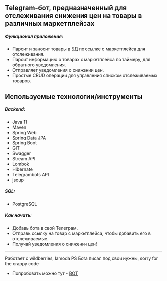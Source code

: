 ## Telegram-бот, предназначенный для отслеживания снижения цен на товары в различных маркетплейсах


##### Функционал приложения:
- Парсит и заносит товары в БД по ссылке с маркетплейса для отслеживания.
- Парсит информацию о товарах с маркетплейса по таймеру, для обратного уведомления.
- Отправляет уведомления о снижении цен.
- Простые CRUD операции для управления списком отслеживаемых товаров.

## Используемые технологии/инструменты
##### Backend:
- Java 11
- Maven
- Spring Web
- Spring Data JPA
- Spring Boot
- GIT
- Swagger
- Stream API
- Lombok
- Hibernate
- Telegrambots API
- jsoup

##### SQL:
- PostgreSQL

##### Как начать:
- Добавь бота в свой Телеграм.
- Отправь ссылку на товар с маркетплейса, чтобы добавить его в отслеживаемые.
- Получай уведомления о снижении цен!
---
Работает с wildberries, lamoda
PS Бота писал под свои нужны, sorry for the crappy code
- Попробовать можно тут - [BOT](https://t.me/PriceAlert_Track_Bot)
